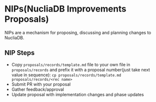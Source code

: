 # NIPs(NucliaDB Improvements Proposals)

NIPs are a mechanism for proposing, discussing and planning changes to NucliaDB.

## NIP Steps

- Copy `proposals/records/template.md` file to your own file in `proposals/records`
  and prefix it with a proposal number(just take next value in sequence): `cp proposals/records/template.md proposals/records/<rec name>`
- Submit PR with your proposal
- Gather feedback/approval
- Update proposal with implementation changes and phase updates